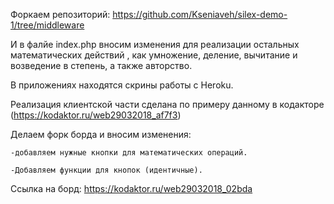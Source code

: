 Форкаем репозиторий: https://github.com/Kseniaveh/silex-demo-1/tree/middleware

И в фалйе index.php вносим изменения для реализации остальных математических действий , как умножение, деление, вычитание и возведение в степень, а также авторство. 

В приложениях находятся скрины работы с Heroku.

Реализация клиентской части сделана по примеру данному в кодакторе (https://kodaktor.ru/web29032018_af7f3)

Делаем форк борда и вносим изменения:

	-добавляем нужные кнопки для математических операций.
  
	-Добавляем функции для кнопок (идентичные).

Ссылка на борд: https://kodaktor.ru/web29032018_02bda

